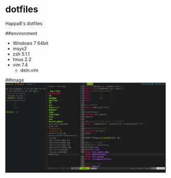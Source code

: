 # dotfiles
Happa8's dotfiles  

##environment
+ Windows 7 64bit  
+ msys2
+ zsh 5.1.1
+ tmux 2.2
+ vim 7.4  
  + dein.vim

##Image  
![image](./dotfiles.jpg)
